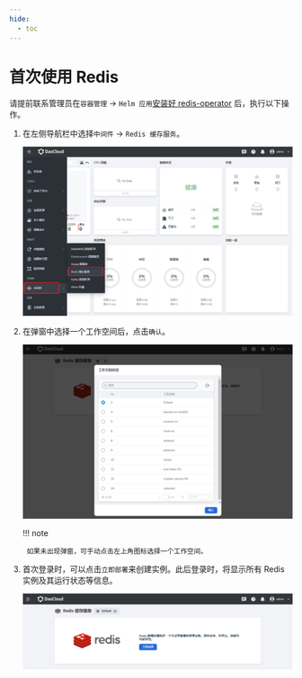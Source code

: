 ```yaml
---
hide:
  - toc
---
```


# 首次使用 Redis

请提前联系管理员在`容器管理` -> `Helm 应用`[安装好 redis-operator](./install.md) 后，执行以下操作。

1. 在左侧导航栏中选择`中间件` -> `Redis 缓存服务`。

    ![找到 redis](../images/redis01.png)

2. 在弹窗中选择一个工作空间后，点击`确认`。

    ![选择工作空间](../images/redis02.png)

    !!! note

        如果未出现弹窗，可手动点击左上角图标选择一个工作空间。

3. 首次登录时，可以点击`立即部署`来创建实例。此后登录时，将显示所有 Redis 实例及其运行状态等信息。

    ![立即部署](../images/redis03.png)
